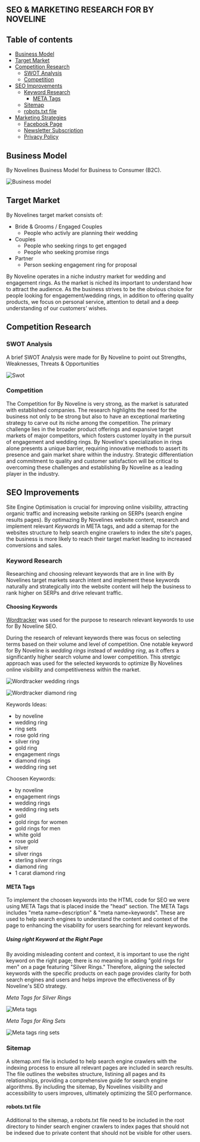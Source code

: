 ## SEO & MARKETING RESEARCH FOR BY NOVELINE

## Table of contents

- [Business Model](#business-model)
- [Target Market](#target-market)
- [Competition Research](#competition-research)
  - [SWOT Analysis](#swot-analysis)
  - [Competition](#competition)
- [SEO Improvements](#seo-improvements)
  - [Keyword Research](#keyword-research)
    - [META Tags](#meta-tags)
  - [Sitemap](#sitemap)
  - [robots.txt file](#robots.txt-file)
- [Marketing Strategies](#marketing-strategies)
  - [Facebook Page](#facebook-page)
  - [Newsletter Subscription](#newsletter-subscription)
  - [Privacy Policy](#privacy-policy)

## Business Model
By Novelines Business Model for Business to Consumer (B2C).

![Business model](docs/readme-img/bn-business-model.png)

## Target Market

By Novelines target market consists of:
* Bride & Grooms / Engaged Couples
  * People who activly are planning their wedding
* Couples
  * People who seeking rings to get engaged
  * People who seeking promise rings
* Partner
  * Person seeking engagement ring for proposal

By Noveline operates in a niche industry market for wedding and engagement rings. As the market is niched its important to understand how to attract the audience. As the business strives to be the obvious choice for people looking for engagement/wedding rings, in addition to offering quality products, we focus on personal service, attention to detail and a deep understanding of our customers' wishes.

## Competition Research

### SWOT Analysis
A brief SWOT Analysis were made for By Noveline to point out Strengths, Weaknesses, Threats & Opportunities

![Swot](docs/readme-img/bn-swot.png)

### Competition

The Competition for By Noveline is very strong, as the market is saturated with established companies. The research highlights the need for the business not only to be strong but also to have an exceptional marketing strategy to carve out its niche among the competition. The primary challenge lies in the broader product offerings and expansive target markets of major competitors, which fosters customer loyalty in the pursuit of engagement and wedding rings. By Noveline's specialization in rings alone presents a unique barrier, requiring innovative methods to assert its presence and gain market share within the industry. Strategic differentiation and commitment to quality and customer satisfaction will be critical to overcoming these challenges and establishing By Noveline as a leading player in the industry.

## SEO Improvements

Site Engine Optimisation is crucial for improving online visibility, attracting organic traffic and increasing website ranking on SERPs (search engine results pages). By optimazing By Novelines website content, research and implement relevant *Keywords* in META tags, and add a sitemap for the websites structure to help search engine crawlers to index the site's pages, the business is more likely to reach their target market leading to increased conversions and sales.

### Keyword Research
Researching and choosing relevant keywords that are in line with By Novelines target markets search intent and implement these keywords naturally and strategically into the website content will help the business to rank higher on SERPs and drive relevant traffic.

#### Choosing Keywords
[Wordtracker](https://www.wordtracker.com/) was used for the purpose to research relevant keywords to use for By Noveline SEO. 

During the research of relevant keywords there was focus on selecting terms based on their volume and level of competition. One notable keyword for By Noveline is *wedding rings* instead of *wedding ring*, as it offers a significantly higher search volume and lower competition. This stretgic approach was used for the selected keywords to optimize By Novelines online visibility and competitiveness within the market.

![Wordtracker wedding rings](docs/readme-img/bn-seo-keyword.png)

![Wordtracker diamond ring](docs/readme-img/bn-diamond-keyword.png)

Keywords Ideas:
* by noveline
* wedding ring
* ring sets
* rose gold ring
* silver ring
* gold ring
* engagement rings
* diamond rings
* wedding ring set

Choosen Keywords:
* by noveline
* engagement rings
* wedding rings
* wedding ring sets
* gold
* gold rings for women
* gold rings for men
* white gold
* rose gold
* silver 
* silver rings
* sterling silver rings
* diamond ring
* 1 carat diamond ring

#### META Tags

To implement the choosen keywords into the HTML code for SEO we were using META Tags that is placed inside the "head" section. The META Tags includes "meta name=description" & "meta name=keywords". These are used to help search engines to understand the content and context of the page to enhancing the visability for users searching for relevant keywords.

##### Using right Keyword at the Right Page
By avoiding misleading content and context, it is important to use the right keyword on the right page; there is no meaning in adding "gold rings for men" on a page featuring "Silver Rings." Therefore, aligning the selected keywords with the specific products on each page provides clarity for both search engines and users and helps improve the effectiveness of By Noveline's SEO strategy.

*Meta Tags for Silver Rings*

![Meta tags](docs/readme-img/bn-meta-tags.png)

*Meta Tags for Ring Sets*

![Meta tags ring sets](docs/readme-img/bn-meta-ring-set.png)

### Sitemap

A sitemap.xml file is included to help search engine crawlers with the indexing process to ensure all relevant pages are included in search results. The file outlines the websites structure, listining all pages and its relationships, providing a comprehensive guide for search engine algorithms. By including the sitemap, By Novelines visibility and accessibility to users improves, ultimately optimizing the SEO performance.

#### robots.txt file

Additional to the sitemap, a robots.txt file need to be included in the root directory to hinder search enginer crawlers to index pages that should not be indexed due to private content that should not be visible for other users.